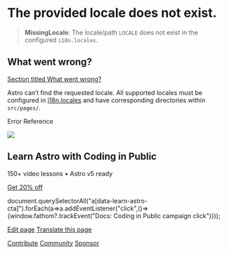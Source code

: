 The provided locale does not exist.
===================================

> **MissingLocale**: The locale/path `LOCALE` does not exist in the configured `i18n.locales`.

What went wrong?
----------------

[Section titled What went wrong?](#what-went-wrong)

Astro can’t find the requested locale. All supported locales must be configured in [i18n.locales](/en/reference/configuration-reference/#i18nlocales) and have corresponding directories within `src/pages/`.

Error Reference

![](/_astro/CodingInPublic.DpaYu7Qd_5sx41.webp)

Learn Astro with **Coding in Public**
-------------------------------------

150+ video lessons • Astro v5 ready

[Get 20% off](https://learnastro.dev?code=ASTRO_PROMO)

document.querySelectorAll("a\[data-learn-astro-cta\]").forEach(a=>a.addEventListener("click",()=>{window.fathom?.trackEvent("Docs: Coding in Public campaign click")}));

[Edit page](https://github.com/withastro/astro/blob/main/packages/astro/src/core/errors/errors-data.ts) [Translate this page](https://contribute.docs.astro.build/guides/i18n/)

[Contribute](/en/contribute/) [Community](https://astro.build/chat) [Sponsor](https://opencollective.com/astrodotbuild)